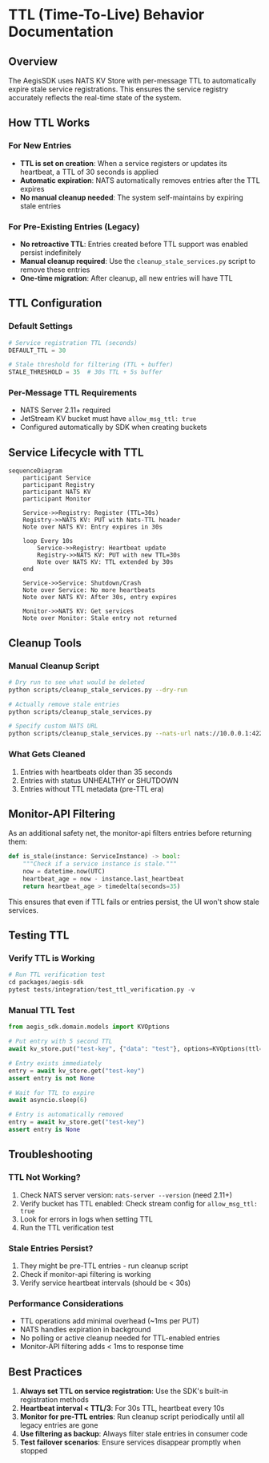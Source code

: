 # TTL (Time-To-Live) Behavior Documentation

## Overview
The AegisSDK uses NATS KV Store with per-message TTL to automatically expire stale service registrations. This ensures the service registry accurately reflects the real-time state of the system.

## How TTL Works

### For New Entries
- **TTL is set on creation**: When a service registers or updates its heartbeat, a TTL of 30 seconds is applied
- **Automatic expiration**: NATS automatically removes entries after the TTL expires
- **No manual cleanup needed**: The system self-maintains by expiring stale entries

### For Pre-Existing Entries (Legacy)
- **No retroactive TTL**: Entries created before TTL support was enabled persist indefinitely
- **Manual cleanup required**: Use the `cleanup_stale_services.py` script to remove these entries
- **One-time migration**: After cleanup, all new entries will have TTL

## TTL Configuration

### Default Settings
```python
# Service registration TTL (seconds)
DEFAULT_TTL = 30

# Stale threshold for filtering (TTL + buffer)
STALE_THRESHOLD = 35  # 30s TTL + 5s buffer
```

### Per-Message TTL Requirements
- NATS Server 2.11+ required
- JetStream KV bucket must have `allow_msg_ttl: true`
- Configured automatically by SDK when creating buckets

## Service Lifecycle with TTL

```mermaid
sequenceDiagram
    participant Service
    participant Registry
    participant NATS KV
    participant Monitor

    Service->>Registry: Register (TTL=30s)
    Registry->>NATS KV: PUT with Nats-TTL header
    Note over NATS KV: Entry expires in 30s

    loop Every 10s
        Service->>Registry: Heartbeat update
        Registry->>NATS KV: PUT with new TTL=30s
        Note over NATS KV: TTL extended by 30s
    end

    Service->>Service: Shutdown/Crash
    Note over Service: No more heartbeats
    Note over NATS KV: After 30s, entry expires

    Monitor->>NATS KV: Get services
    Note over Monitor: Stale entry not returned
```

## Cleanup Tools

### Manual Cleanup Script
```bash
# Dry run to see what would be deleted
python scripts/cleanup_stale_services.py --dry-run

# Actually remove stale entries
python scripts/cleanup_stale_services.py

# Specify custom NATS URL
python scripts/cleanup_stale_services.py --nats-url nats://10.0.0.1:4222
```

### What Gets Cleaned
1. Entries with heartbeats older than 35 seconds
2. Entries with status UNHEALTHY or SHUTDOWN
3. Entries without TTL metadata (pre-TTL era)

## Monitor-API Filtering

As an additional safety net, the monitor-api filters entries before returning them:

```python
def is_stale(instance: ServiceInstance) -> bool:
    """Check if a service instance is stale."""
    now = datetime.now(UTC)
    heartbeat_age = now - instance.last_heartbeat
    return heartbeat_age > timedelta(seconds=35)
```

This ensures that even if TTL fails or entries persist, the UI won't show stale services.

## Testing TTL

### Verify TTL is Working
```python
# Run TTL verification test
cd packages/aegis-sdk
pytest tests/integration/test_ttl_verification.py -v
```

### Manual TTL Test
```python
from aegis_sdk.domain.models import KVOptions

# Put entry with 5 second TTL
await kv_store.put("test-key", {"data": "test"}, options=KVOptions(ttl=5))

# Entry exists immediately
entry = await kv_store.get("test-key")
assert entry is not None

# Wait for TTL to expire
await asyncio.sleep(6)

# Entry is automatically removed
entry = await kv_store.get("test-key")
assert entry is None
```

## Troubleshooting

### TTL Not Working?
1. Check NATS server version: `nats-server --version` (need 2.11+)
2. Verify bucket has TTL enabled: Check stream config for `allow_msg_ttl: true`
3. Look for errors in logs when setting TTL
4. Run the TTL verification test

### Stale Entries Persist?
1. They might be pre-TTL entries - run cleanup script
2. Check if monitor-api filtering is working
3. Verify service heartbeat intervals (should be < 30s)

### Performance Considerations
- TTL operations add minimal overhead (~1ms per PUT)
- NATS handles expiration in background
- No polling or active cleanup needed for TTL-enabled entries
- Monitor-API filtering adds < 1ms to response time

## Best Practices

1. **Always set TTL on service registration**: Use the SDK's built-in registration methods
2. **Heartbeat interval < TTL/3**: For 30s TTL, heartbeat every 10s
3. **Monitor for pre-TTL entries**: Run cleanup script periodically until all legacy entries are gone
4. **Use filtering as backup**: Always filter stale entries in consumer code
5. **Test failover scenarios**: Ensure services disappear promptly when stopped
